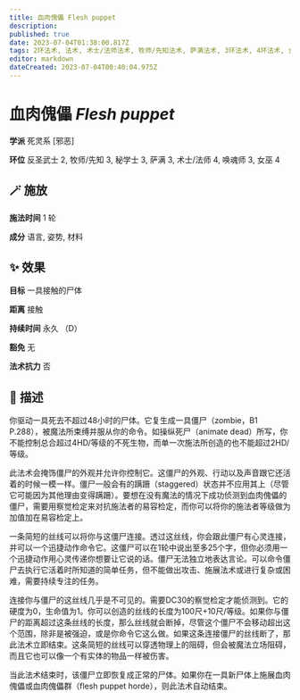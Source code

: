 ```yaml
---
title: 血肉傀儡 Flesh puppet
description: 
published: true
date: 2023-07-04T01:38:00.817Z
tags: 2环法术, 法术, 术士/法师法术, 牧师/先知法术, 萨满法术, 3环法术, 4环法术, 女巫法术, 秘学士法术, 唤魂师法术, 反圣武士法术, 死灵系, 邪恶
editor: markdown
dateCreated: 2023-07-04T00:40:04.975Z
---
```


# **血肉傀儡** *Flesh puppet*

**学派** 死灵系 \[邪恶\] 

**环位** 反圣武士 2, 牧师/先知 3, 秘学士 3, 萨满 3, 术士/法师 4, 唤魂师 3, 女巫 4

## 🪄 施放

**施法时间** 1 轮

**成分** 语言, 姿势, 材料

## ✨ 效果 

**目标** 一具接触的尸体 

**距离** 接触  

**持续时间** 永久 （D） 

**豁免** 无

**法术抗力** 否

## 📖 描述

你驱动一具死去不超过48小时的尸体。它复生成一具僵尸（zombie，B1 P.288），被魔法所束缚并服从你的命令。如操纵死尸（animate dead）所写，你不能控制总合超过4HD/等级的不死生物，而单一次施法所创造的也不能超过2HD/等级。

此法术会掩饰僵尸的外观并允许你控制它。这僵尸的外观、行动以及声音跟它还活着的时候一模一样。僵尸一般会有的蹒跚（staggered）状态并不应用其上（尽管它可能因为其他理由变得蹒跚）。要想在没有魔法的情况下成功侦测到血肉傀儡的僵尸，需要用察觉检定来对抗施法者的易容检定，而你可以将你的施法者等级做为加值加在易容检定上。

一条简短的丝线可以将你与这僵尸连接。透过这丝线，你会跟此僵尸有心灵连接，并可以一个迅捷动作命令它。这僵尸可以在1轮中说出至多25个字，但你必须用一个迅捷动作用心灵传递你想要让它说的话。僵尸无法独立地表达言论。可以命令僵尸去执行它活着时所知道的简单任务，但不能做出攻击、施展法术或进行复杂或困难，需要持续专注的任务。

连接你与僵尸的这丝线几乎是不可见的。需要DC30的察觉检定才能侦测到。它的硬度为0，生命值为1。你可以创造的丝线的长度为100尺+10尺/等级。如果你与僵尸的距离超过这条丝线的长度，那么丝线就会断掉，尽管这个僵尸不会移动超出这个范围，除非是被强迫，或是你命令它这么做。如果这条连接僵尸的丝线断了，那此法术立即结束。这条简短的丝线可以穿透物理上的阻碍，但会被魔法立场阻碍，而且它也可以像一个有实体的物品一样被伤害。

当此法术结束时，该僵尸立即恢复成正常的尸体。如果你在一具新尸体上施展血肉傀儡或血肉傀儡群（flesh puppet horde），则此法术自动结束。
    